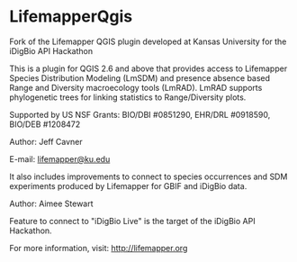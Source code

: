 # LifemapperQgis
Fork of the Lifemapper QGIS plugin developed at Kansas University for the iDigBio API Hackathon

This is a plugin for QGIS 2.6 and above that provides access to Lifemapper Species Distribution Modeling (LmSDM) and presence absence based Range and Diversity macroecology tools (LmRAD). LmRAD supports phylogenetic trees for linking statistics to Range/Diversity plots.

Supported by US NSF Grants:  BIO/DBI #0851290, EHR/DRL #0918590, BIO/DEB #1208472

Author: Jeff Cavner

E-mail: lifemapper@ku.edu


It also includes improvements to connect to species occurrences and SDM experiments produced by Lifemapper for GBIF and iDigBio data.

Author: Aimee Stewart


Feature to connect to "iDigBio Live" is the target of the iDigBio API Hackathon.

For more information, visit: http://lifemapper.org
